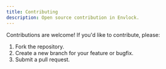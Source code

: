 ```yaml
---
title: Contributing
description: Open source contribution in Envlock.
---
```


Contributions are welcome! If you'd like to contribute, please:

1. Fork the repository.
2. Create a new branch for your feature or bugfix.
3. Submit a pull request.
